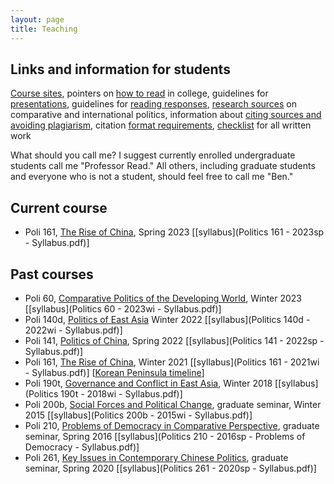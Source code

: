 ```yaml
---
layout: page
title: Teaching
---
```

## Links and information for students

[Course sites](http://canvas.ucsc.edu/), pointers on [how to read](how-to-read.html) in college, guidelines for [presentations](presentations.html), guidelines for [reading responses](reading-responses.html), [research sources](research-sources.html) on comparative and international politics, information about [citing sources and avoiding plagiarism](citing-sources.html), citation [format requirements](http://politics.ucsc.edu/undergraduate/citation.html), [checklist](checklist-for-written-work.html) for all written work

What should you call me? I suggest currently enrolled undergraduate students call me "Professor Read." All others, including graduate students and everyone who is not a student, should feel free to call me "Ben."

## Current course
+ Poli 161, <u>The Rise of China</u>, Spring 2023 [[syllabus](Politics 161 - 2023sp - Syllabus.pdf)]

## Past courses
+ Poli 60, <u>Comparative Politics of the Developing World</u>, Winter 2023 [[syllabus](Politics 60 - 2023wi - Syllabus.pdf)]
+ Poli 140d, <u>Politics of East Asia</u> Winter 2022 [[syllabus](Politics 140d - 2022wi - Syllabus.pdf)]
+ Poli 141, <u>Politics of China</u>, Spring 2022 [[syllabus](Politics 141 - 2022sp - Syllabus.pdf)]
+ Poli 161, <u>The Rise of China</u>, Winter 2021 [[syllabus](Politics 161 - 2021wi - Syllabus.pdf)] [[Korean Peninsula timeline](../visualizations/korean_peninsula_timeline.html)]
+ Poli 190t, <u>Governance and Conflict in East Asia</u>, Winter 2018 [[syllabus](Politics 190t - 2018wi - Syllabus.pdf)]
+ Poli 200b, <u>Social Forces and Political Change</u>, graduate seminar, Winter 2015 [[syllabus](Politics 200b - 2015wi - Syllabus.pdf)]
+ Poli 210, <u>Problems of Democracy in Comparative Perspective</u>, graduate seminar, Spring 2016 [[syllabus](Politics 210 - 2016sp - Problems of Democracy - Syllabus.pdf)]
+ Poli 261, <u>Key Issues in Contemporary Chinese Politics</u>, graduate seminar, Spring 2020 [[syllabus](Politics 261 - 2020sp - Syllabus.pdf)]
